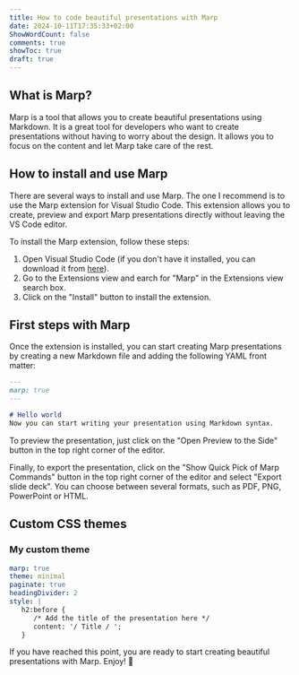 ```yaml
---
title: How to code beautiful presentations with Marp
date: 2024-10-11T17:35:33+02:00
ShowWordCount: false
comments: true
showToc: true
draft: true
---
```


## What is Marp?

Marp is a tool that allows you to create beautiful presentations using Markdown. It is a great tool for developers who want to create presentations without having to worry about the design. It allows you to focus on the content and let Marp take care of the rest.

## How to install and use Marp

There are several ways to install and use Marp. The one I recommend is to use the Marp extension for Visual Studio Code. This extension allows you to create, preview and export Marp presentations directly without leaving the VS Code editor.

To install the Marp extension, follow these steps:

1. Open Visual Studio Code (if you don't have it installed, you can download it from [here](https://code.visualstudio.com/)).
2. Go to the Extensions view and earch for "Marp" in the Extensions view search box.
3. Click on the "Install" button to install the extension.

## First steps with Marp

Once the extension is installed, you can start creating Marp presentations by creating a new Markdown file and adding the following YAML front matter:

```markdown
---
marp: true
---

# Hello world 
Now you can start writing your presentation using Markdown syntax.
```

To preview the presentation, just click on the "Open Preview to the Side" button in the top right corner of the editor. 

Finally, to export the presentation, click on the "Show Quick Pick of Marp Commands" button in the top right corner of the editor and select "Export slide deck". You can choose between several formats, such as PDF, PNG, PowerPoint or HTML.

## Custom CSS themes

### My custom theme

```yaml
marp: true
theme: minimal
paginate: true
headingDivider: 2
style: |
   h2:before {
      /* Add the title of the presentation here */
      content: '/ Title / ';
   }
```

<!-- Add example -->
<!-- {{< adobepdf url="Francisco_MaríPrats_CV.pdf" name="Curriculum Vitae" embedMode="FULL_WINDOW" >}} -->

If you have reached this point, you are ready to start creating beautiful presentations with Marp. Enjoy! 🚀